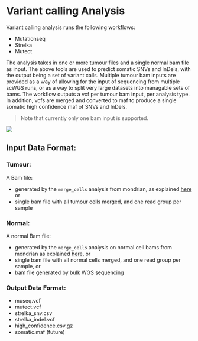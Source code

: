 # Variant calling Analysis

Variant calling analysis runs the following workflows:

- Mutationseq
- Strelka
- Mutect

The analysis takes in one or more tumour files and a single normal bam file as input.  The above tools are used to predict somatic SNVs and InDels, with the output being a set of variant calls.  Multiple tumour bam inputs are provided as a way of allowing for the input of sequencing from multiple scWGS runs, or as a way to split very large datasets into managable sets of bams.  The workflow outputs a vcf per tumour bam input, per analysis type.  In addition, vcfs are merged and converted to maf to produce a single somatic high confidence maf of SNVs and InDels.

> Note that currently only one bam input is supported.

![](https://lucid.app/publicSegments/view/d681122f-8d6c-4eec-8316-2dab52aa4396/image.png)

## Input Data Format:

### Tumour:

A Bam file:
- generated by the `merge_cells` analysis from mondrian, as explained [here](data_formats/merged_library_bam.md) or
- single bam file with all tumour cells merged, and one read group per sample


### Normal:

A normal Bam file:
- generated by the `merge_cells` analysis on normal cell bams from mondrian as explained [here](data_formats/merged_library_bam.md), or
- single bam file with all normal cells merged, and one read group per sample, or
- bam file generated by bulk WGS sequencing


### Output Data Format:

- museq.vcf
- mutect.vcf
- strelka_snv.csv
- strelka_indel.vcf
- high_confidence.csv.gz
- somatic.maf (future)
